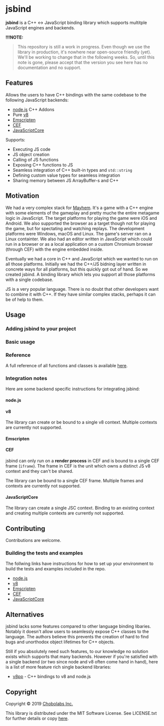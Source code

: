 # jsbind

**jsbind** is a C++ :left_right_arrow: JavaScript binding library which supports multitple JavaScript engines and backends.

**!!!NOTE:**

> This repository is still a work in progress. Even though we use the library in production, it's nowhere near open-source friendly (yet). We'll be working to change that in the following weeks. So, until this note is gone, please accept that the version you see here has no documentation and no support.

## Features

Allows the users to have C++ bindings with the same codebase to the following JavaScript backends:

* [node.js](https://nodejs.org/) C++ Addons
* Pure [v8](https://v8.dev/)
* [Emscripten](https://emscripten.org/)
* [CEF](https://bitbucket.org/chromiumembedded/cef)
* [JavaScriptCore](https://trac.webkit.org/wiki/JavaScriptCore)

Supports:

* Executing JS code
* JS object creation
* Calling of JS functions
* Exposing C++ functions to JS
* Seamless integration of C++ built-in types and `std::string`
* Defining custom value types for seamless integration
* Sharing memory between JS ArrayBuffer-s and C++

## Motivation

We had a very complex stack for [Mayhem](http://www.playmayhem.com/). It's a game with a C++ engine with some elements of the gameplay and pretty muche the entire metagame logic in JavaScript. The target platforms for playing the game were iOS and Android. We also supported the browser as a target though not for playing the game, but for spectating and watching replays. The development platforms were Windows, macOS and Linux. The game's server ran on a Linux containter. We also had an editor written in JavaScript which could run in a browser or as a local application on a custom Chromium browser (through CEF) with the engine embedded inside.

Eventually we had a core in C++ and JavaScript which we wanted to run on all those platforms. Initially we had the C++/JS bidning layer written in concrete ways for all platforms, but this quickly got out of hand. So we created jsbind. A binding library which lets you support all those platforms with a single codebase.

JS is a very popular language. There is no doubt that other developers want to combine it with C++. If they have similar complex stacks, perhaps it can be of help to them.

## Usage

### Adding jsbind to your project

### Basic usage

### Reference

A full reference of all functions and classes is available [here](doc/reference.md).

### Integration notes

Here are some backend specific instructions for integrating jsbind:

#### node.js

#### v8

The library can create or be bound to a single v8 context. Multiple contexts are currently not supported.

#### Emscripten

#### CEF

jsbind can only run on a **render process** in CEF and is bound to a single CEF frame (`iframe`). The frame in CEF is the unit which owns a distinct JS v8 context and they can't be shared.

The library can be bound to a single CEF frame. Multiple frames and contexts are currently not supported.

#### JavaScriptCore

The library can create a single JSC context. Binding to an existing context and creating multiple contexts are currently not supported.

## Contributing

Contributions are welcome.

### Building the tests and examples

The follwing links have instructions for how to set up your environment to build the tests and examples included in the repo.

* [node.js](doc/tests-examples-node.md)
* [v8](doc/tests-examples-v8.md)
* [Emscripten](doc/tests-examples-em.md)
* [CEF](doc/tests-examples-cef.md)
* [JavaScriptCore](doc/tests-examples-jsc.md)

## Alternatives

jsbind lacks some features compared to other language binding libaries. Notably it doesn't allow users to seamlessly expose C++ classes to the language. The authors believe this prevents the creation of hard to find bugs and unorthodox object lifetimes for C++ objects.

Still if you absolutely need such features, to our knowledge no solution exists which supports that many backends. However if you're satisfied with a single backend (or two since node and v8 often come hand in hand), here is a list of more feature rich single backend libraries:

* [v8pp](https://github.com/pmed/v8pp) - C++ bindings to v8 and node.js

## Copyright

Copyright &copy; 2019 [Chobolabs Inc.](http://www.chobolabs.com/)

This library is distributed under the MIT Software License. See LICENSE.txt for further details or copy [here](http://opensource.org/licenses/MIT).
